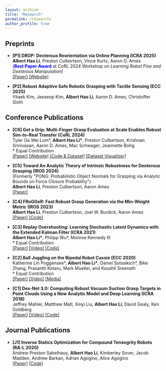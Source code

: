 ```yaml
---
layout: archive
title: "Research"
permalink: /research/
author_profile: true
---
```


<style>
  .boxed {
    color: black;
    border: 3px solid black;
    margin: 0px auto;
    padding: 10px;
    border-radius: 10px;
  }
</style>

## Preprints
- **[P1] DROP: Dexterous Reorientation via Online Planning (ICRA 2025)**  
  **Albert Hao Li**, Preston Culbertson, Vince Kurtz, Aaron D. Ames  
  (<span style="color:blue">**Best Paper Award**</span> at CoRL 2024 Workshop on _Learning Robot Fine and Dexterous Manipulation_)  
  [[Paper]](https://arxiv.org/abs/2409.14562) [[Website]](https://caltech-amber.github.io/drop/)

- **[P2] Robust Adaptive Safe Robotic Grasping with Tactile Sensing (ECC 2025)**  
  Yitaek Kim, Jeeseop Kim, **Albert Hao Li**, Aaron D. Ames, Christoffer Sloth

## Conference Publications

- **[C6] Get a Grip: Multi-Finger Grasp Evaluation at Scale Enables Robust Sim-to-Real Transfer (CoRL 2024)**  
  Tyler Ga Wei Lum*, **Albert Hao Li\***, Preston Culbertson, Krishnan Srinivasan, Aaron D. Ames, Mac Schwager, Jeannette Bohg  
  \* Equal Contribution  
  [[Paper]](https://arxiv.org/abs/2410.23701) [[Website]](https://sites.google.com/view/get-a-grip-dataset) [[Code & Dataset]](https://github.com/tylerlum/get_a_grip) [[Dataset Visualizer]](https://get-a-grip.streamlit.app/)

- **[C5] Toward An Analytic Theory of Intrinsic Robustness for Dexterous Grasping (IROS 2024)**  
  (Formerly "PONG: Probabilistic Object Normals for Grasping via Analytic Bounds on Force Closure Probability")  
  **Albert Hao Li**, Preston Culbertson, Aaron Ames  
  [[Paper]](https://arxiv.org/abs/2403.07249)

- **[C4] FRoGGeR: Fast Robust Grasp Generation via the Min-Weight Metric (IROS 2023)**  
  **Albert Hao Li**, Preston Culbertson, Joel W. Burdick, Aaron Ames  
  [[Paper]](https://arxiv.org/abs/2302.13687) [[Code]](https://github.com/alberthli/frogger)

- **[C3] Replay Overshooting: Learning Stochastic Latent Dynamics with the Extended Kalman Filter (ICRA 2021)**  
  **Albert Hao Li\***, Philipp Wu\*, Monroe Kennedy III  
  \* Equal Contribution  
  [[Paper]](http://alberthli.github.io/files/conference/ro_final.pdf) [[Video]](https://www.youtube.com/watch?v=ZDllbeyhMZg) [[Code]](https://github.com/wuphilipp/replay-overshooting)
  <!-- <details>
    <summary><b>Full Citation</b></summary>

    **Albert Hao Li\***, Philipp Wu\*, Monroe Kennedy III, "Replay Overshooting: Learning Stochastic Latent Dynamics with the Extended Kalman Filter," _2021 IEEE International Conference on Robotics and Automation (ICRA)_, Xi'an, China, 2021, pp. 852-858. \*Equal Contribution.
  </details>

  <details>
    <summary><b>Bibtex Citation</b></summary>

    ```
    @inproceedings{
      liwu_2021ReplayOvershooting,
      title={Replay Overshooting: Learning Stochastic Latent Dynamics with the Extended Kalman Filter},
      author={A. {Li} and P. {Wu} and M. {Kennedy}},
      booktitle={2021 International Conference on Robotics and Automation (ICRA)},
      address={Xi'an, China},
      year={2021},
      pages={852-858},
    }
    ```
    </details> -->

- **[C2] Ball Juggling on the Bipedal Robot Cassie (ECC 2020)**  
  Katherine Lin Poggensee\*, **Albert Hao Li\***, Daniel Sotsaikich\*, Bike Zhang, Prasanth Kotaru, Mark Mueller, and Koushil Sreenath  
  \* Equal Contribution  
  [[Paper]](http://alberthli.github.io/files/conference/cassie.pdf) [[Video]](https://www.youtube.com/watch?v=tLrz_R_T6kg) [[Media]](https://spectrum.ieee.org/automaton/robotics/robotics-hardware/uc-berkeley-cassie-cal-robot-juggle)
  <!-- <details>
    <summary><b>Full Citation</b></summary>

    Katherine Lin Poggensee\*, **Albert Hao Li\***, Daniel Sotsaikich\*, Bike Zhang, Prasanth Kotaru, Mark Mueller, and Koushil Sreenath, "Ball Juggling on the Bipedal Robot Cassie," _2020 European Control Conference (ECC)_, Saint Petersburg, Russia, 2020, pp. 875-880. \*Equal Contribution.
  </details>

  <details>
    <summary><b>Bibtex Citation</b></summary>

    ```
    @inproceedings{  
      Poggensee2020_jugglingcassie,  
      title={Ball Juggling on the Bipedal Robot Cassie},  
      author={Poggensee, Katherine Lin and Li, Albert Hao and Sotsaikich, Daniel and Zhang, Bike and Kotaru, Prasanth, and Mueller, Mark and Sreenath, Koushil},  
      journal={2020 IEEE European Control Conference (ECC)},  
      year={2020},  
      address={Saint Petersburg, Russia},  
      pages={875-880},  
    }
    ```
  </details> -->

- **[C1] Dex-Net 3.0: Computing Robust Vacuum Suction Grasp Targets in Point Clouds Using a New Analytic Model and Deep Learning (ICRA 2018)**  
  Jeffrey Mahler, Matthew Matl, Xinyi Liu, **Albert Hao Li**, David Gealy, Ken Goldberg  
  [[Paper]](http://alberthli.github.io/files/conference/dexnet.pdf) [[Video]](https://www.youtube.com/watch?v=dZIHmcaTJ_c&feature=emb_title) [[Code]](https://github.com/BerkeleyAutomation/dex-net)
  <!-- <details>
    <summary><b>Full Citation</b></summary>

    Jeffrey Mahler, Matthew Matl, Xinyi Liu, **Albert Li**, David Gealy, Ken Goldberg, "Dex-Net 3.0: Computing Robust Vacuum Suction Grasp Targets in Point Clouds Using a New Analytic Model and Deep Learning," _2018 IEEE International Conference on Robotics and Automation (ICRA)_, Brisbane, QLD, 2018, pp. 5620-5627.
  </details>

  <details>
    <summary><b>Bibtex Citation</b></summary>

    ```
    @inproceedings{  
      Mahler2018_dexnet3,  
      title={Dex-Net 3.0: Computing Robust Vacuum Suction Grasp Targets in Point Clouds Using a New Analytic Model and Deep Learning},  
      author={Mahler, Jeffrey and Matl, Matthew and Liu, Xinyu and Li, Albert and Gealy, David and Goldberg, Ken},  
      journal={2018 IEEE International Conference on Robotics and Automation (ICRA)},  
      year={2018},  
      address={Brisbane, QLD},  
      pages={5620-5627},  
    }
    ```
  </details> -->

## Journal Publications

- **[J1] Inverse Statics Optimization for Compound Tensegrity Robots (RA-L 2020)**  
  Andrew Preston Sabelhaus, **Albert Hao Li**, Kimberley Sover, Jacob Madden, Andrew Barkan, Adrian Agogino, Alice Agogino  
  [[Paper]](http://alberthli.github.io/files/journal/invstatopt.pdf) [[Code]](https://github.com/apsabelhaus/tiso)  
  <!-- <details>
    <summary>Full Citation</summary>

    Andrew Preston Sabelhaus, **Albert Hao Li**, Kimberley Sover, Jacob Madden, Andrew Barkan, Adrian Agogino, and Alice Agogino, "Inverse Statics Optimization for Compound Tensegrity Robots," _IEEE Robotics and Automation Letters_, vol. 5, no. 3, pp. 3982-3989, 2020.

  </details>

  <details>
    <summary>Bibtex Citation</summary>

    ```
    @article{  
      Sabelhaus2020_invstatopt,  
      title={Inverse Statics Optimization for Compound Tensegrity Robots},  
      author={Sabelhaus, Andrew Preston and Li, Albert Hao and Sover, Kimberley and Madden, Jacob and Barkan, Andrew and Agogino, Adrian and Agogino, Alice},  
      journal={IEEE Robotics and Automation Letters},  
      volume={5},  
      number={3},  
      year={2020},  
      pages={3982-3989},  
    }
    ```

  </details> -->
